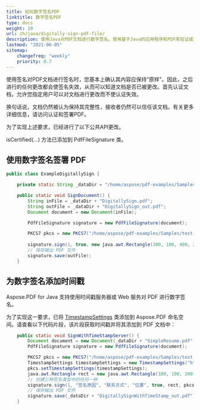 ```yaml
---
title: 如何数字签名PDF
linktitle: 数字签名PDF
type: docs
weight: 10
url: zh/java/digitally-sign-pdf-file/
description: 使用Java对PDF文档进行数字签名。使用基于Java的应用程序和PDF库验证或验证数字签名的PDF。您可以使用PKCS1证书来认证PDF文件。
lastmod: "2021-06-05"
sitemap:
    changefreq: "weekly"
    priority: 0.7
---
```


使用签名对PDF文档进行签名时，您基本上确认其内容应保持“原样”。因此，之后进行的任何更改都会使签名失效，从而可以知道文档是否已被更改。首先认证文档，允许您指定用户可以对文档进行更改而不使认证失效。

换句话说，文档仍然被认为保持其完整性，接收者仍然可以信任该文档。有关更多详细信息，请访问认证和签署PDF。

为了实现上述要求，已经进行了以下公共API更改。

isCertified(…) 方法已添加到 PdfFileSignature 类。

## 使用数字签名签署 PDF

```java
public class ExampleDigitallySign {

    private static String _dataDir = "/home/aspose/pdf-examples/Samples/Secure-Sign/";

    public static void SignDocument() {
        String inFile = _dataDir + "DigitallySign.pdf";
        String outFile = _dataDir + "DigitallySign_out.pdf";
        Document document = new Document(inFile);

        PdfFileSignature signature = new PdfFileSignature(document);

        PKCS7 pkcs = new PKCS7("/home/aspose/pdf-examples/Samples/test.pfx", "Pa$$w0rd2020"); // 使用 PKCS7/PKCS7Detached
                                                                                              // 对象
        signature.sign(1, true, new java.awt.Rectangle(300, 100, 400, 200), pkcs);
        // 保存输出 PDF 文件
        signature.save(outFile);
    }
```

## 为数字签名添加时间戳

Aspose.PDF for Java 支持使用时间戳服务器或 Web 服务对 PDF 进行数字签名。

为了实现这一要求，已将 [TimestampSettings](https://reference.aspose.com/pdf/java/com.aspose.pdf/TimestampSettings) 类添加到 Aspose.PDF 命名空间。请查看以下代码片段，该片段获取时间戳并将其添加到 PDF 文档中：

```java
    public static void SignWithTimeStampServer() {
        Document document = new Document(_dataDir + "SimpleResume.pdf");
        PdfFileSignature signature = new PdfFileSignature(document);

        PKCS7 pkcs = new PKCS7("/home/aspose/pdf-examples/Samples/test.pfx", "Start2020");
        TimestampSettings timestampSettings = new TimestampSettings("https://freetsa.org/tsr", ""); // 用户/密码可以省略
        pkcs.setTimestampSettings(timestampSettings);
        java.awt.Rectangle rect = new java.awt.Rectangle(100, 100, 200, 100);
        // 创建三种签名类型中的任何一种
        signature.sign(1, "签名原因", "联系方式", "位置", true, rect, pkcs);
        // 保存输出 PDF 文件
        signature.save(_dataDir + "DigitallySignWithTimeStamp_out.pdf");
    }
```